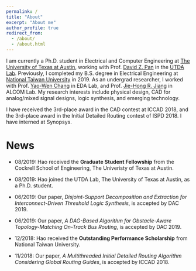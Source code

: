 ```yaml
---
permalink: /
title: "About"
excerpt: "About me"
author_profile: true
redirect_from: 
  - /about/
  - /about.html
---
```


I am currently a Ph.D. student in Electrical and Computer Engineering at [The University of Texas at Austin](https://www.utexas.edu/), working with Prof. [David Z. Pan](http://users.ece.utexas.edu/~dpan/) in the [UTDA Lab](https://www.cerc.utexas.edu/utda/).
Previously, I completed my B.S. degree in Electrical Engineering at [National Taiwan University](https://www.ntu.edu.tw/english/) in 2019.
As an undergrad researcher, I worked with Prof. [Yao-Wen Chang](http://cc.ee.ntu.edu.tw/~ywchang/) in EDA Lab, and Prof. [Jie-Hong R. Jiang](http://cc.ee.ntu.edu.tw/~jhjiang/) in ALCOM Lab.
My research interests include physical design, CAD for analog/mixed signal designs, logic synthesis, and emerging technology.

I have received the 3rd-place award in the CAD contest at ICCAD 2018, and the 3rd-place award in the Initial Detailed Routing contest of ISPD 2018.
I have interned at Synopsys.

News
======

* 08/2019: Hao received the **Graduate Student Fellowship** from the Cockrell School of Engineering, The Univeristy of Texas at Austin.

* 08/2019: Hao joined the UTDA Lab, The University of Texas at Austin, as a Ph.D. student.

* 06/2019: Our paper, *Disjoint-Support Decomposition and Extraction for Interconnect-Driven Threshold Logic Synthesis*, is accepted by DAC 2019.

* 06/2019: Our paper, *A DAG-Based Algorithm for Obstacle-Aware Topology-Matching On-Track Bus Routing*, is accepted by DAC 2019.

* 12/2018: Hao received the **Outstanding Performance Scholarship** from National Taiwan University.

* 11/2018: Our paper, *A Multithreaded Initial Detailed Routing Algorithm Considering Global Routing Guides*, is accepted by ICCAD 2018.

<script type="text/javascript" id="clstr_globe" src="//cdn.clustrmaps.com/globe.js?d=xpJhqPYOScSISWzYw0YNHgfVyG1NY0yKGj1P-SWi7fM"></script>
